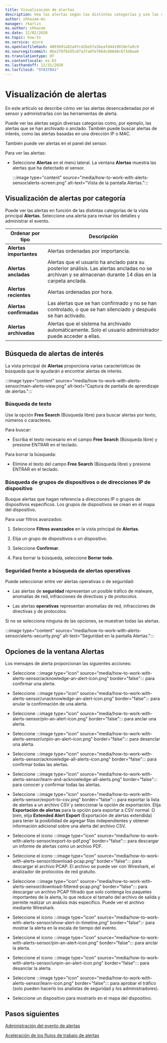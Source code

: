 ```yaml
---
title: Visualización de alertas
description: Vea las alertas según las distintas categorías y use las características de búsqueda para buscar alertas de interés.
author: shhazam-ms
manager: rkarlin
ms.author: shhazam
ms.date: 12/02/2020
ms.topic: how-to
ms.service: azure
ms.openlocfilehash: 4803691a82a97cd2be5fa3beafd4419010e7a9c9
ms.sourcegitcommit: 8be279f92d5c07a37adfe766dc40648c673d8aa8
ms.translationtype: HT
ms.contentlocale: es-ES
ms.lasthandoff: 12/31/2020
ms.locfileid: "97837041"
---
```

# <a name="view-alerts"></a>Visualización de alertas

En este artículo se describe cómo ver las alertas desencadenadas por el sensor y administrarlas con las herramientas de alerta.

Puede ver las alertas según diversas categorías como, por ejemplo, las alertas que se han archivado o anclado. También puede buscar alertas de interés, como las alertas basadas en una dirección IP o MAC.  

También puede ver alertas en el panel del sensor.

Para ver las alertas:

- Seleccione **Alertas** en el menú lateral. La ventana **Alertas** muestra las alertas que ha detectado el sensor.

  :::image type="content" source="media/how-to-work-with-alerts-sensor/alerts-screen.png" alt-text="Vista de la pantalla Alertas.":::

## <a name="view-alerts-by-category"></a>Visualización de alertas por categoría

Puede ver las alertas en función de las distintas categorías de la vista principal **Alertas**. Seleccione una alerta para revisar los detalles y administrar el evento.

| Ordenar por tipo | Descripción |
|--|--|
| **Alertas importantes** | Alertas ordenadas por importancia. |
| **Alertas ancladas** | Alertas que el usuario ha anclado para su posterior análisis. Las alertas ancladas no se archivan y se almacenan durante 14 días en la carpeta anclada. |
| **Alertas recientes** | Alertas ordenadas por hora. |
| **Alertas confirmadas** | Las alertas que se han confirmado y no se han controlado, o que se han silenciado y después se han activado. |
| **Alertas archivadas** | Alertas que el sistema ha archivado automáticamente. Solo el usuario administrador puede acceder a ellas. |

## <a name="search-for-alerts-of-interest"></a>Búsqueda de alertas de interés

La vista principal de **Alertas** proporciona varias características de búsqueda que le ayudarán a encontrar alertas de interés.

:::image type="content" source="media/how-to-work-with-alerts-sensor/main-alerts-view.png" alt-text="Captura de pantalla de aprendizaje de alertas.":::

### <a name="text-search"></a>Búsqueda de texto 

Use la opción **Free Search** (Búsqueda libre) para buscar alertas por texto, números o caracteres.

Para buscar:

- Escriba el texto necesario en el campo **Free Search** (Búsqueda libre) y presione ENTRAR en el teclado.

Para borrar la búsqueda:

- Elimine el texto del campo **Free Search** (Búsqueda libre) y presione ENTRAR en el teclado.

### <a name="device-group-or-device-ip-address-search"></a>Búsqueda de grupos de dispositivos o de direcciones IP de dispositivo

Busque alertas que hagan referencia a direcciones IP o grupos de dispositivos específicos. Los grupos de dispositivos se crean en el mapa del dispositivo.

Para usar filtros avanzados:

1. Seleccione **Filtros avanzados** en la vista principal de **Alertas**.

2. Elija un grupo de dispositivos o un dispositivo.

3. Seleccione **Confirmar**.

4. Para borrar la búsqueda, seleccione **Borrar todo**.

### <a name="security-versus-operational-alert-search"></a>Seguridad frente a búsqueda de alertas operativas

Puede seleccionar entre ver alertas operativas o de seguridad:

- Las alertas de **seguridad** representan un posible tráfico de malware, anomalías de red, infracciones de directivas y de protocolos.

- Las alertas **operativas** representan anomalías de red, infracciones de directivas y de protocolos.

Si no se selecciona ninguna de las opciones, se muestran todas las alertas.

:::image type="content" source="media/how-to-work-with-alerts-sensor/alerts-security.png" alt-text="Seguridad en la pantalla Alertas.":::

## <a name="alert-window-options"></a>Opciones de la ventana Alertas

Los mensajes de alerta proporcionan las siguientes acciones:

- Seleccione :::image type="icon" source="media/how-to-work-with-alerts-sensor/acknowledge-an-alert-icon.png" border="false"::: para confirmar una alerta.

- Seleccione :::image type="icon" source="media/how-to-work-with-alerts-sensor/unacknowledge-an-alert-icon.png" border="false"::: para anular la confirmación de una alerta.

- Seleccione :::image type="icon" source="media/how-to-work-with-alerts-sensor/pin-an-alert-icon.png" border="false"::: para anclar una alerta.

- Seleccione :::image type="icon" source="media/how-to-work-with-alerts-sensor/unpin-an-alert-icon.png" border="false"::: para desanclar una alerta.

- Seleccione :::image type="icon" source="media/how-to-work-with-alerts-sensor/acknowledge-all-alerts-icon.png" border="false"::: para confirmar todas las alertas.

- Seleccione :::image type="icon" source="media/how-to-work-with-alerts-sensor/learn-and-acknowledge-all-alerts.png" border="false"::: para conocer y confirmar todas las alertas.

- Seleccione :::image type="icon" source="media/how-to-work-with-alerts-sensor/export-to-csv.png" border="false"::: para exportar la lista de alertas a un archivo CSV y seleccionar la opción de exportación. Elija **Exportación de alertas** para la opción para exportar a CSV normal. O bien, elija **Extended Alert Export** (Exportación de alertas extendida) para tener la posibilidad de agregar filas independientes y obtener información adicional sobre una alerta del archivo CSV.

- Seleccione el icono :::image type="icon" source="media/how-to-work-with-alerts-sensor/export-to-pdf.png" border="false"::: para descargar un informe de alertas como un archivo PDF.

- Seleccione el icono :::image type="icon" source="media/how-to-work-with-alerts-sensor/download-pcap.png" border="false"::: para descargar el archivo PCAP. El archivo se puede ver con Wireshark, el analizador de protocolos de red gratuito.

- Seleccione :::image type="icon" source="media/how-to-work-with-alerts-sensor/download-filtered-pcap.png" border="false"::: para descargar un archivo PCAP filtrado que solo contenga los paquetes importantes de la alerta, lo que reduce el tamaño del archivo de salida y permite realizar un análisis más específico. Puede ver el archivo mediante Wireshark.

- Seleccione el icono :::image type="icon" source="media/how-to-work-with-alerts-sensor/show-alert-in-timeline.png" border="false"::: para mostrar la alerta en la escala de tiempo del evento.

- Seleccione el icono :::image type="icon" source="media/how-to-work-with-alerts-sensor/pin-an-alert-icon.png" border="false"::: para anclar la alerta.

- Seleccione el icono :::image type="icon" source="media/how-to-work-with-alerts-sensor/unpin-an-alert-icon.png" border="false"::: para desanclar la alerta.

- Seleccione :::image type="icon" source="media/how-to-work-with-alerts-sensor/learn-icon.png" border="false"::: para aprobar el tráfico (solo pueden hacerlo los analistas de seguridad y los administradores).

- Seleccione un dispositivo para mostrarlo en el mapa del dispositivo.

## <a name="next-steps"></a>Pasos siguientes

[Administración del evento de alertas](how-to-manage-the-alert-event.md)

[Aceleración de los flujos de trabajo de alertas](how-to-accelerate-alert-incident-response.md)
